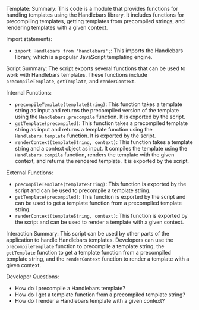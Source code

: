 Template:
Summary:
This code is a module that provides functions for handling templates using the Handlebars library. It includes functions for precompiling templates, getting templates from precompiled strings, and rendering templates with a given context.

Import statements:
- `import Handlebars from 'handlebars';`: This imports the Handlebars library, which is a popular JavaScript templating engine.

Script Summary:
The script exports several functions that can be used to work with Handlebars templates. These functions include `precompileTemplate`, `getTemplate`, and `renderContext`.

Internal Functions:
- `precompileTemplate(templateString)`: This function takes a template string as input and returns the precompiled version of the template using the `Handlebars.precompile` function. It is exported by the script.
- `getTemplate(precompiled)`: This function takes a precompiled template string as input and returns a template function using the `Handlebars.template` function. It is exported by the script.
- `renderContext(templateString, context)`: This function takes a template string and a context object as input. It compiles the template using the `Handlebars.compile` function, renders the template with the given context, and returns the rendered template. It is exported by the script.

External Functions:
- `precompileTemplate(templateString)`: This function is exported by the script and can be used to precompile a template string.
- `getTemplate(precompiled)`: This function is exported by the script and can be used to get a template function from a precompiled template string.
- `renderContext(templateString, context)`: This function is exported by the script and can be used to render a template with a given context.

Interaction Summary:
This script can be used by other parts of the application to handle Handlebars templates. Developers can use the `precompileTemplate` function to precompile a template string, the `getTemplate` function to get a template function from a precompiled template string, and the `renderContext` function to render a template with a given context.

Developer Questions:
- How do I precompile a Handlebars template?
- How do I get a template function from a precompiled template string?
- How do I render a Handlebars template with a given context?